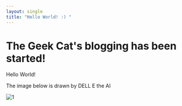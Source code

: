 ```yaml
---
layout: single
title: "Hello World! :) "
---
```


# The Geek Cat's blogging has been started!



Hello World!



The image below is drawn by DELL E the AI

![1](D:\GitHub\Blog\media\images\2023-04-12-first\1.png)